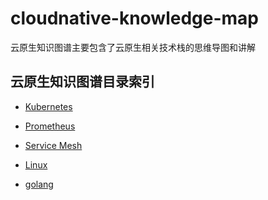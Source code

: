 # cloudnative-knowledge-map

云原生知识图谱主要包含了云原生相关技术栈的思维导图和讲解


## 云原生知识图谱目录索引
- [Kubernetes](./Kubernetes)

- [Prometheus](./Prometheus)

- [Service Mesh]()

- [Linux](./Linux)

- [golang]()
